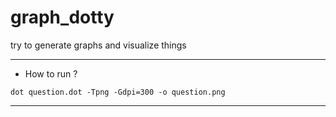 # graph_dotty
try to generate graphs and visualize things

---

* How to run ?

```dot question.dot -Tpng -Gdpi=300 -o question.png```

---